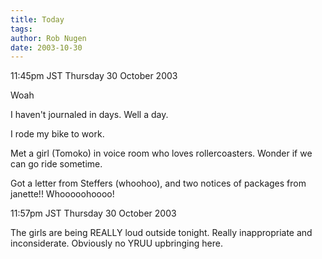 ```yaml
---
title: Today
tags: 
author: Rob Nugen
date: 2003-10-30
---
```


<p class=date>11:45pm JST Thursday 30 October 2003</p>

<p>Woah</p>

<p>I haven't journaled in days.  Well a day.</p>

<p>I rode my bike to work.</p>

<p>Met a girl (Tomoko) in voice room who loves rollercoasters.  Wonder
if we can go ride sometime.</p>

<p>Got a letter from Steffers (whoohoo), and two notices of packages
from janette!!  Whooooohoooo!</p>

<p class=date>11:57pm JST Thursday 30 October 2003</p>

<p>The girls are being REALLY loud outside tonight.  Really
inappropriate and inconsiderate.  Obviously no YRUU upbringing
here.</p>
